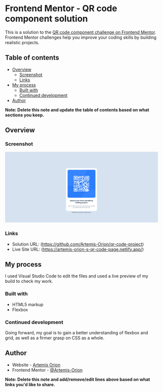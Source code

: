 # Frontend Mentor - QR code component solution

This is a solution to the [QR code component challenge on Frontend Mentor](https://www.frontendmentor.io/challenges/qr-code-component-iux_sIO_H). Frontend Mentor challenges help you improve your coding skills by building realistic projects. 

## Table of contents

- [Overview](#overview)
  - [Screenshot](#screenshot)
  - [Links](#links)
- [My process](#my-process)
  - [Built with](#built-with)
  - [Continued development](#continued-development)
- [Author](#author)

**Note: Delete this note and update the table of contents based on what sections you keep.**

## Overview

### Screenshot

![](./images/desktop-screenshot.png)


### Links

- Solution URL: (https://github.com/Artemis-Orion/qr-code-project)
- Live Site URL: (https://artemis-orion-s-qr-code-page.netlify.app/)

## My process

I used Visual Studio Code to edit the files and used a live preview of my build to check my work.

### Built with

- HTML5 markup
- Flexbox

### Continued development

Going forward, my goal is to gain a better understanding of flexbox and grid, as well as a firmer grasp on CSS as a whole.

## Author

- Website - [Artemis Orion](https://tourmaline-pika-a5a537.netlify.app/)
- Frontend Mentor - [@Artemis-Orion](https://www.frontendmentor.io/profile/Artemis-Orion)

**Note: Delete this note and add/remove/edit lines above based on what links you'd like to share.**